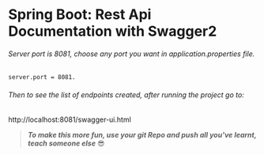 # Spring Boot: Rest Api Documentation with Swagger2
######  Server port is 8081, choose any port you want in application.properties file.
    server.port = 8081.
######  Then to see the list of endpoints created, after running the project go to:
   http://localhost:8081/swagger-ui.html
> ***To make this more fun, use your git Repo and push all you've learnt, teach someone else*** 
:sunglasses:

